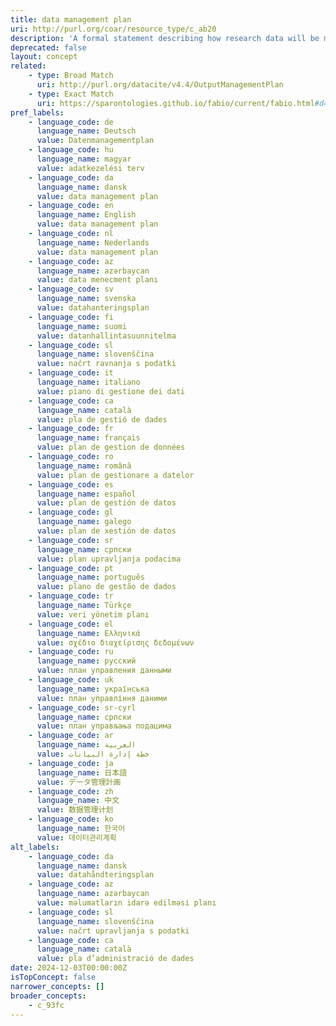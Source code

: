 ```yaml
---
title: data management plan
uri: http://purl.org/coar/resource_type/c_ab20
description: 'A formal statement describing how research data will be managed and documented throughout a research project and the terms regarding the subsequent deposit of the data with a data repository for long-term management and preservation. [Source: https://casrai.org/rdm-glossary]'
deprecated: false
layout: concept
related:
    - type: Broad Match
      uri: http://purl.org/datacite/v4.4/OutputManagementPlan
    - type: Exact Match
      uri: https://sparontologies.github.io/fabio/current/fabio.html#d4e2802
pref_labels:
    - language_code: de
      language_name: Deutsch
      value: Datenmanagementplan
    - language_code: hu
      language_name: magyar
      value: adatkezelési terv
    - language_code: da
      language_name: dansk
      value: data management plan
    - language_code: en
      language_name: English
      value: data management plan
    - language_code: nl
      language_name: Nederlands
      value: data management plan
    - language_code: az
      language_name: azərbaycan
      value: data menecment planı
    - language_code: sv
      language_name: svenska
      value: datahanteringsplan
    - language_code: fi
      language_name: suomi
      value: datanhallintasuunnitelma
    - language_code: sl
      language_name: slovenščina
      value: načrt ravnanja s podatki
    - language_code: it
      language_name: italiano
      value: piano di gestione dei dati
    - language_code: ca
      language_name: català
      value: pla de gestió de dades
    - language_code: fr
      language_name: français
      value: plan de gestion de données
    - language_code: ro
      language_name: română
      value: plan de gestionare a datelor
    - language_code: es
      language_name: español
      value: plan de gestión de datos
    - language_code: gl
      language_name: galego
      value: plan de xestión de datos
    - language_code: sr
      language_name: српски
      value: plan upravljanja podacima
    - language_code: pt
      language_name: português
      value: plano de gestão de dados
    - language_code: tr
      language_name: Türkçe
      value: veri yönetim planı
    - language_code: el
      language_name: Ελληνικά
      value: σχέδιο διαχείρισης δεδομένων
    - language_code: ru
      language_name: русский
      value: план управления данными
    - language_code: uk
      language_name: українська
      value: план управління даними
    - language_code: sr-cyrl
      language_name: српски
      value: план управљања подацима
    - language_code: ar
      language_name: العربية
      value: خطة إدارة البيانات
    - language_code: ja
      language_name: 日本語
      value: データ管理計画
    - language_code: zh
      language_name: 中文
      value: 数据管理计划
    - language_code: ko
      language_name: 한국어
      value: 데이터관리계획
alt_labels:
    - language_code: da
      language_name: dansk
      value: datahåndteringsplan
    - language_code: az
      language_name: azərbaycan
      value: məlumatların idarə edilməsi planı
    - language_code: sl
      language_name: slovenščina
      value: načrt upravljanja s podatki
    - language_code: ca
      language_name: català
      value: pla d’administració de dades
date: 2024-12-03T00:00:00Z
isTopConcept: false
narrower_concepts: []
broader_concepts:
    - c_93fc
---
```


